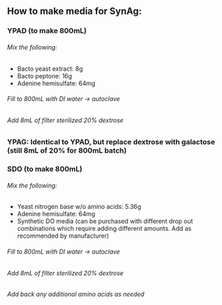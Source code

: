 ## How to make media for SynAg:

### YPAD (to make 800mL)
###### Mix the following:
- Bacto yeast extract: 8g
- Bacto peptone: 16g
- Adenine hemisulfate: 64mg
###### Fill to 800mL with DI water -> autoclave
###### Add 8mL of filter sterilized 20% dextrose


### YPAG: Identical to YPAD, but replace dextrose with galactose (still 8mL of 20% for 800mL batch)


### SDO (to make 800mL)
###### Mix the following:
- Yeast nitrogen base w/o amino acids: 5.36g
- Adenine hemisulfate: 64mg
- Synthetic DO media (can be purchased with different drop out combinations which require adding different amounts. Add as recommended by manufacturer)
###### Fill to 800mL with DI water -> autoclave
###### Add 8mL of filter sterilized 20% dextrose
###### Add back any additional amino acids as needed
